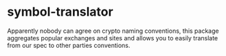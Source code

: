 # symbol-translator
Apparently nobody can agree on crypto naming conventions, this package aggregates popular exchanges and sites and allows you to easily translate from our spec to other parties conventions.
